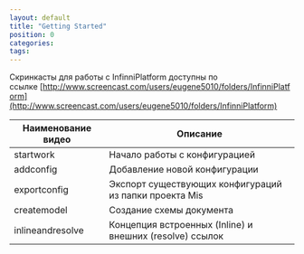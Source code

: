 ```yaml
---
layout: default
title: "Getting Started"
position: 0
categories: 
tags: 
---
```


Скринкасты для работы с InfinniPlatform доступны по ссылке [http://www.screencast.com/users/eugene5010/folders/InfinniPlatform](http://www.screencast.com/users/eugene5010/folders/InfinniPlatform)

|Наименование видео|Описание|
|------------------|--------|
|startwork|Начало работы с конфигурацией|
|addconfig|Добавление новой конфигурации|
|exportconfig|Экспорт существующих конфигураций из папки проекта Mis|
|createmodel|Создание схемы документа|
|inlineandresolve|Концепция встроенных (Inline) и внешних (resolve) ссылок|

